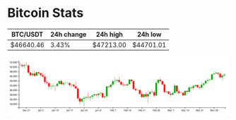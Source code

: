 # Bitcoin Stats

BTC/USDT|24h change|24h high|24h low|
|---|---|---|---|
|$46640.46|3.43%|$47213.00|$44701.01|

<img src="./chart.svg">
